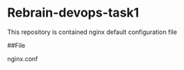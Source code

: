 # Rebrain-devops-task1

This repository is contained nginx default configuration file 

##File

nginx.conf